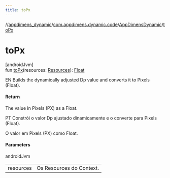 ```yaml
---
title: toPx
---
```

//[appdimens_dynamic](../../../index.html)/[com.appdimens.dynamic.code](../index.html)/[AppDimensDynamic](index.html)/[toPx](to-px.html)



# toPx



[androidJvm]\
fun [toPx](to-px.html)(resources: [Resources](https://developer.android.com/reference/kotlin/android/content/res/Resources.html)): [Float](https://kotlinlang.org/api/core/kotlin-stdlib/kotlin/-float/index.html)



EN Builds the dynamically adjusted Dp value and converts it to Pixels (Float).



#### Return



The value in Pixels (PX) as a Float.



PT Constrói o valor Dp ajustado dinamicamente e o converte para Pixels (Float).



O valor em Pixels (PX) como Float.



#### Parameters


androidJvm

| | |
|---|---|
| resources | Os Resources do Context. |



